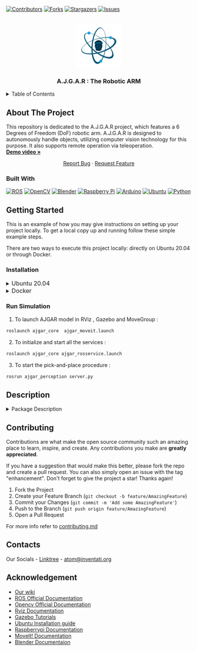 [![Contributors][contributors-shield]][contributors-url]
[![Forks][forks-shield]][forks-url]
[![Stargazers][stars-shield]][stars-url]
[![Issues][issues-shield]][issues-url]

<!-- PROJECT LOGO -->
<br />
<div align="center">
  <a href="https://github.com/atom-robotics-lab/assets/blob/main/logo_1.png?raw=true">
    <img src="https://github.com/atom-robotics-lab/assets/blob/main/logo_1.png?raw=true" alt="Logo" width="120" height="120">
  </a>
<h3 align="center">A.J.G.A.R : The Robotic ARM </h3>
</div>

<!-- TABLE OF CONTENTS -->
<details>
  <summary>Table of Contents</summary>
  <ol>
    <li>
      <a href="#about-the-project">About The Project</a>
      <ul>
        <li><a href="#built-with">Built With</a></li>
      </ul>
    </li>
    <li>
      <a href="#getting-started">Getting Started</a>
      <ul>
        <li><a href="#installation ">Installation</a></li>
        <li><a href="#run-simulation">Run Simulation</a></li>
      </ul>
    </li>
    <li><a href="#description">Package Description</a></li>
    <li><a href="#contributing">Contributing</a></li>
    <li><a href="#contacts">Contact</a></li>
    <li><a href="#acknowledgement">Acknowledgments</a></li>
  </ol>
</details>

<!-- ABOUT THE PROJECT -->

## About The Project

This repository is dedicated to the A.J.G.A.R project, which features a 6 Degrees of Freedom (DoF) robotic arm. A.J.G.A.R is designed to autonomously handle objects, utilizing computer vision technology for this purpose. It also supports remote operation via teleoperation.
</br>
<a href="https://www.youtube.com/watch?v=hW3EiV0Q3Uc"><strong>Demo video »</strong></a>
</br>

<div align="center">
     <a href="https://github.com/atom-robotics-lab/robotic-arm-atom/issues/new?labels=bug">Report Bug</a> ·
    <a href="https://github.com/atom-robotics-lab/robotic-arm-atom/issues/new?labels=enhancement">Request Feature</a>
</div>

### Built With

[![ROS](https://img.shields.io/badge/ros-%230A0FF9.svg?style=for-the-badge&logo=ros&logoColor=white)](https://www.sphinx-docs.org) [![OpenCV](https://img.shields.io/badge/opencv-%23white.svg?style=for-the-badge&logo=opencv&logoColor=white)](https://opencv.org/) [![Blender](https://img.shields.io/badge/blender-%23F5792A.svg?style=for-the-badge&logo=blender&logoColor=white)](https://www.blender.org/) [![Raspberry Pi](https://img.shields.io/badge/-RaspberryPi-C51A4A?style=for-the-badge&logo=Raspberry-Pi)](https://www.raspberrypi.org/) [![Arduino](https://img.shields.io/badge/Arduino-00979D?style=for-the-badge&logo=Arduino&logoColor=white)](https://www.arduino.cc/) [![Ubuntu](https://img.shields.io/badge/Ubuntu-E95420?style=for-the-badge&logo=ubuntu&logoColor=white)](https://ubuntu.com/) [![Python](https://img.shields.io/badge/Python-3776AB?style=for-the-badge&logo=python&logoColor=white)](https://www.python.org/)

<!-- GETTING STARTED -->

## Getting Started

This is an example of how you may give instructions on setting up your project locally.
To get a local copy up and running follow these simple example steps.

There are two ways to execute this project locally: directly on Ubuntu 20.04 or through Docker.

### Installation 
<details> 
<summary><span style="font-size:16px;">Ubuntu 20.04</span></summary>
<ol>

This is an example of how to list things you need to use the software and how to install them.

<li><b>Prerequisites</b> </br>
 Ros 1 Noetic 
  - Refer to our <a href='https://atom-robotics-lab.github.io/wiki/markdown/ros/installation.html'> Ros installation guide </a>

- Installing ROS Controller dependencies
  ```sh
  sudo apt-get install ros-noetic-ros-control ros-noetic-ros-controllers
  ```
- Installing Freenect dependencies
  ```sh
  sudo apt install libfreenect-dev
  sudo apt-get install ros-noetic-rgbd-launch
  ```

* Opencv

  ```sh
  sudo apt install libopencv-dev python3-opencv
  ```

* MoveIt!
  ```sh
  sudo apt install ros-noetic-moveit
  ```

### Installation

1. Create `ROS Workspace` - robotic_arm_ws
   ```sh
   cd ~
   mkdir robotic_arm_ws/src
   ```
2. Clone the repo inside your `Ros Workspace`
   ```sh
   cd ~/robotic_arm_ws/src
   git clone git@github.com:atom-robotics-lab/robotic-arm-atom.git
   ```
3. Build the package
   ```sh
   cd ~/robotic_arm_ws
   catkin_make
   ```
4. Launch the packages file by
   ```sh
   roslaunch <package_name> <launch_file>
   ```


</ol>
</details>

<details> 
<summary><span style="font-size:16px;">Docker</span></summary>
<ol>

### Docker Installation

1. Create `ROS Workspace` - robotic_arm_ws
   ```sh
   cd ~
   mkdir robotic_arm_ws
   ```
2. Clone the repo inside your `Ros Workspace`
   ```sh
   cd ~/robotic_arm_ws/src
   git clone git@github.com:atom-robotics-lab/robotic-arm-atom.git
   ```


1. Install Docker from <a href='https://docs.docker.com/engine/install/ubuntu/'> here </a>

2. Execute the following command to run Docker without using `sudo`

   ```sh
   cd ~/robotic_arm_ws
   sudo usermod -aG docker $USER
   ```

3. The command below will build the Docker image

   ```sh
   ./build_image.sh
   ```

4. Run the image using this command

   ```sh
   ./run_image.sh
   ```

   </ol>
     </details>

### Run Simulation

1. To launch AJGAR model in RViz , Gazebo and MoveGroup :

```sh
roslaunch ajgar_core  ajgar_moveit.launch
```

2. To initialize and start all the services :

```sh
roslaunch ajgar_core ajgar_rosservice.launch
```

3. To start the pick-and-place procedure :

```sh
rosrun ajgar_perception server.py
```


<!-- Package Description -->

## Description

<details> 
<summary>Package Description </summary>
<ol>

| Package | Description |
| --- | --- |
| `ajgar_core` | This package contains the core functionalities of the robotic arm, including the main control algorithms and launch files. |
| `ajgar_depend_pkgs` | This package includes the dependencies required for the freenect_stack (alternative for Kinect camera plugin). |
| `ajgar_description` | This package contains the URDF (Unified Robot Description Format) files for the robotic arm. These files describe the robot's physical configuration. |
| `ajgar_hardware` | This package is responsible for interfacing with the physical hardware of the robotic arm. It includes drivers and communication protocols. |
| `ajgar_moveit_config` | This package contains the configuration files for MoveIt, a ROS-based software for motion planning, kinematics, and robot interaction. |
| `ajgar_perception` | This package is responsible for the perception tasks, such as object recognition and environment mapping. |
| `ajgar_sim` | This package contains the simulation environment for the robotic arm. It includes models and simulation worlds. |
| `ajgar_sim_plugins` | This package contains plugins for the simulation environment, currently providing suction functionality. |
| `ur5_description` | This package contains the URDF files for a specific model of the robotic arm, the UR5. |
| `ur5_moveit_config` | This package contains the MoveIt configuration files for the UR5 robotic arm. |


</ol>
</details>

<!-- CONTRIBUTING -->

## Contributing

Contributions are what make the open source community such an amazing place to learn, inspire, and create. Any contributions you make are **greatly appreciated**.

If you have a suggestion that would make this better, please fork the repo and create a pull request. You can also simply open an issue with the tag "enhancement".
Don't forget to give the project a star! Thanks again!

1. Fork the Project
2. Create your Feature Branch (`git checkout -b feature/AmazingFeature`)
3. Commit your Changes (`git commit -m 'Add some AmazingFeature'`)
4. Push to the Branch (`git push origin feature/AmazingFeature`)
5. Open a Pull Request

For more info refer to [contributing.md](https://github.com/atom-robotics-lab/robotic-arm-atom/blob/main/contributing.md)

<!-- CONTACTS -->

## Contacts

Our Socials - [Linktree](https://linktr.ee/atomlabs) - atom@inventati.org

<!-- ACKNOWLEDGMENTS-->

## Acknowledgement

- [Our wiki](https://atom-robotics-lab.github.io/wiki)
- [ROS Official Documentation](http://wiki.ros.org/Documentation)
- [Opencv Official Documentation](https://docs.opencv.org/4.x/)
- [Rviz Documentation](http://wiki.ros.org/rviz)
- [Gazebo Tutorials](https://classic.gazebosim.org/tutorials)
- [Ubuntu Installation guide](https://ubuntu.com/tutorials/install-ubuntu-desktop#1-overview)
- [Raspberrypi Documentation](https://www.raspberrypi.com/documentation/)
- [MoveIt! Documentation](https://docs.ros.org/en/kinetic/api/moveit_tutorials/html/index.html)
- [Blender Documentaion](https://docs.blender.org/)

<!-- MARKDOWN LINKS & IMAGES -->
<!-- https://www.markdownguide.org/basic-syntax/#reference-style-links -->

[contributors-shield]: https://img.shields.io/github/contributors/atom-robotics-lab/robotic-arm-atom.svg?style=for-the-badge
[contributors-url]: https://github.com/atom-robotics-lab/robotic-arm-atom/graphs/contributors
[forks-shield]: https://img.shields.io/github/forks/atom-robotics-lab/robotic-arm-atom.svg?style=for-the-badge
[forks-url]: https://github.com/atom-robotics-lab/wiki/network/members
[stars-shield]: https://img.shields.io/github/stars/atom-robotics-lab/robotic-arm-atom.svg?style=for-the-badge
[stars-url]: https://github.com/atom-robotics-lab/wiki/stargazers
[issues-shield]: https://img.shields.io/github/issues/atom-robotics-lab/robotic-arm-atom.svg?style=for-the-badge
[issues-url]: https://github.com/atom-robotics-lab/robotic-arm-atom/issues
[linkedin-shield]: https://img.shields.io/badge/-LinkedIn-black.svg?style=for-the-badge&logo=linkedin&colorB=555
